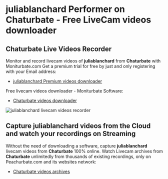 # juliablanchard Performer on Chaturbate - Free LiveCam videos downloader

## Chaturbate Live Videos Recorder

Monitor and record livecam videos of **juliablanchard** from **Chaturbate** with Moniturbate.com
Get a premium trial for free by just and only registering with your Email address:
* [juliablanchard Premium videos downloader](https://moniturbate.com/request-demo-licence-key.html)

Free livecam videos downloader - Moniturbate Software:
* [Chaturbate videos downloader](https://moniturbate.com/moniturbate-download-software.html)

![juliablanchard livecam videos recorder](https://peachurnet.com/templates/moniturbate-software.png)


## Capture juliablanchard videos from the Cloud and watch your recordings on Streaming

Without the need of downloading a software, capture **juliablanchard** livecam videos from **Chaturbate** 100% online.
Watch Livecam archives from **Chaturbate** unlimitedly from thousands of existing recordings, only on Peachurbate.com and its websites network:
* [Chaturbate videos archives](https://peachurnet.com/)